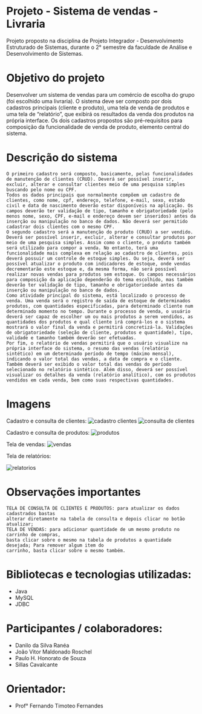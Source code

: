 # Projeto - Sistema de vendas - Livraria

Projeto proposto na disciplina de Projeto Integrador - Desenvolvimento Estruturado de Sistemas, durante o 2° semestre da faculdade de Análise e Desenvolvimento de Sistemas.


# Objetivo do projeto

Desenvolver um sistema de vendas para um comércio de escolha do grupo (foi escolhido uma livraria).
O sistema deve ser composto por dois cadastros principais (cliente e produto), uma tela de venda de produtos e uma tela de “relatório”, que exibirá os resultados da venda dos produtos na própria interface. Os dois cadastros propostos são pré-requisitos para composição da funcionalidade de venda de produto, elemento central do sistema. 

# Descrição do sistema

	O primeiro cadastro será composto, basicamente, pelas funcionalidades de manutenção de clientes (CRUD). Deverá ser possível inserir, excluir, alterar e consultar clientes meio de uma pesquisa simples buscando pelo nome ou CPF.
	Todos os dados principais que normalmente compõem um cadastro de clientes, como nome, cpf, endereço, telefone, e-mail, sexo, estado civil e data de nascimento deverão estar disponíveis na aplicação. Os campos deverão ter validação de tipo, tamanho e obrigatoriedade (pelo menos nome, sexo, CPF, e-mail e endereço devem ser inseridos) antes da inserção ou manipulação no banco de dados. Não deverá ser permitido cadastrar dois clientes com o mesmo CPF.
	O segundo cadastro será a manutenção do produto (CRUD) a ser vendido. Deverá ser possível inserir, excluir, alterar e consultar produtos por meio de uma pesquisa simples. Assim como o cliente, o produto também será utilizado para compor a venda. No entanto, terá uma funcionalidade mais complexa em relação ao cadastro de clientes, pois deverá possuir um controle de estoque simples. Ou seja, deverá ser possível atualizar o produto com indicadores de estoque, onde vendas decrementarão este estoque e, da mesma forma, não será possível realizar novas vendas para produtos sem estoque. Os campos necessários para composição da aplicação dependerão do tema escolhido, mas também deverão ter validação de tipo, tamanho e obrigatoriedade antes da inserção ou manipulação no banco de dados.
	Como atividade principal do sistema, está localizado o processo de venda. Uma venda será o registro de saída de estoque de determinados produtos, com quantidades especificadas, para determinado cliente num determinado momento no tempo. Durante o processo de venda, o usuário deverá ser capaz de escolher um ou mais produtos a serem vendidos, as quantidades dos produtos e qual cliente irá comprá-los e o sistema mostrará o valor final da venda e permitirá concretizá-la. Validações de obrigatoriedade (seleção de cliente, produtos e quantidade), tipo, validade e tamanho também deverão ser efetuadas.
	Por fim, o relatório de vendas permitirá que o usuário visualize na própria interface do sistema, o resumo das vendas (relatório sintético) em um determinado período de tempo (máximo mensal), indicando o valor total das vendas, a data de compra e o cliente. Também deverá ser exibido o valor total das vendas do período selecionado no relatório sintético. Além disso, deverá ser possível visualizar os detalhes da venda (relatório analítico), com os produtos vendidos em cada venda, bem como suas respectivas quantidades.

# Imagens

Cadastro e consulta de clientes:
![cadastro clientes](https://i.imgur.com/xxN7epe.jpeg "cadastro clientes")
![consulta de clientes](https://i.imgur.com/vRFEG7x.jpg "consulta de clientes")

Cadastro e consulta de produtos:
![produtos](https://i.imgur.com/8CMvCvr.jpeg "produtos")

Tela de vendas:
![vendas](https://i.imgur.com/DVZeFTV.jpg "vendas")

Tela de relatórios:

![relatorios](https://i.imgur.com/vLkAjlz.jpg "relatorios")

# Observações importantes

	TELA DE CONSULTA DE CLIENTES E PRODUTOS: para atualizar os dados cadastrados bastas 
	alterar diretamente na tabela de consulta e depois clicar no botão atualizar;
	TELA DE VENDAS: para adicionar quantidade de um mesmo produto no carrinho de compras, 
	basta clicar sobre o mesmo na tabela de produtos a quantidade desejada; Para remover algum item do 
	carrinho, basta clicar sobre o mesmo também.

# Bibliotecas e tecnologias utilizadas:

- Java
- MySQL
- JDBC

# Participantes / colaboradores:

 - Danilo da Silva Ranéa
 - João Vitor Maldonado Roschel
 - Paulo H. Honorato de Souza
 - Sillas Cavalcante
 
# Orientador:

 - Prof° Fernando Timoteo Fernandes
